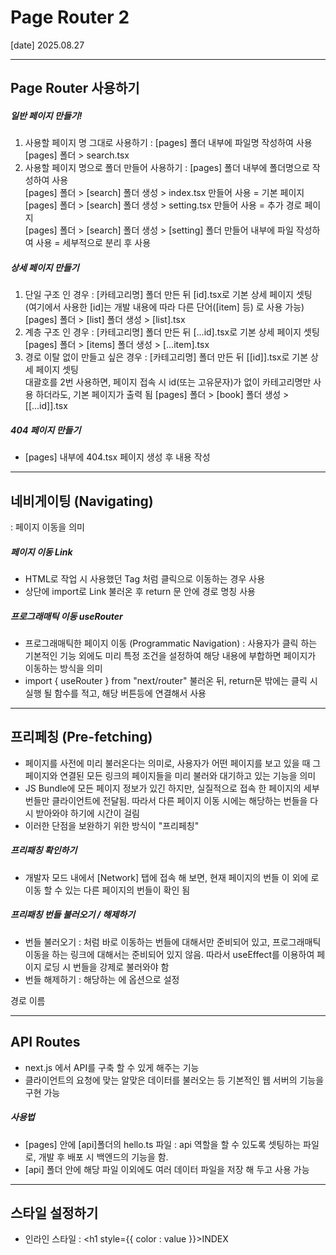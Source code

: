 # Page Router 2
[date] 2025.08.27

-------------

## Page Router 사용하기

##### 일반 페이지 만들기!
1) 사용할 페이지 명 그대로 사용하기 : [pages] 폴더 내부에 파일명 작성하여 사용 <br>
[pages] 폴더 > search.tsx
2) 사용할 페이지 명으로 폴더 만들어 사용하기 : [pages] 폴더 내부에 폴더명으로 작성하여 사용 <br>
[pages] 폴더 > [search] 폴더 생성 > index.tsx 만들어 사용 = 기본 페이지<br>
[pages] 폴더 > [search] 폴더 생성 > setting.tsx 만들어 사용 = 추가 경로 페이지<br>
[pages] 폴더 > [search] 폴더 생성 > [setting] 폴더 만들어 내부에 파일 작성하여 사용 = 세부적으로 분리 후 사용<br>

##### 상세 페이지 만들기
1) 단일 구조 인 경우 : [카테고리명] 폴더 만든 뒤 [id].tsx로 기본 상세 페이지 셋팅<br>
(여기에서 사용한 [id]는 개발 내용에 따라 다른 단어([item] 등) 로 사용 가능)<br>
[pages] 폴더 > [list] 폴더 생성 > [list].tsx
2) 계층 구조 인 경우 : [카테고리명] 폴더 만든 뒤 [...id].tsx로 기본 상세 페이지 셋팅<br>
[pages] 폴더 > [items] 폴더 생성 > [...item].tsx
3) 경로 이탈 없이 만들고 싶은 경우 : [카테고리명] 폴더 만든 뒤 [[id]].tsx로 기본 상세 페이지 셋팅<br>대괄호를 2번 사용하면, 페이지 접속 시 id(또는 고유문자)가 없이 카테고리명만 사용 하더라도, 기본 페이지가 출력 됨
[pages] 폴더 > [book] 폴더 생성 > [[...id]].tsx

##### 404 페이지 만들기
- [pages] 내부에 404.tsx 페이지 생성 후 내용 작성

-------------

## 네비게이팅 (Navigating)
: 페이지 이동을 의미

##### 페이지 이동 Link
- HTML로 작업 시 사용했던 <a>Tag 처럼 클릭으로 이동하는 경우 사용
- 상단에 import로 Link 불러온 후 return 문 안에 <Link href={경로}>경로 명칭</Link> 사용

##### 프로그래매틱 이동 useRouter
- 프로그래매틱한 페이지 이동 (Programmatic Navigation) : 사용자가 클릭 하는 기본적인 기능 외에도 미리 특정 조건을 설정하여 해당 내용에 부합하면 페이지가 이동하는 방식을 의미
- import { useRouter } from "next/router" 불러온 뒤, return문 밖에는 클릭 시 실행 될 함수를 적고, 해당 버튼등에 연결해서 사용

-------------

## 프리페칭 (Pre-fetching)
- 페이지를 사전에 미리 불러온다는 의미로, 사용자가 어떤 페이지를 보고 있을 때 그 페이지와 연결된 모든 링크의 페이지들을 미리 불러와 대기하고 있는 기능을 의미
- JS Bundle에 모든 페이지 정보가 있긴 하지만, 실질적으로 접속 한 페이지의 세부 번들만 클라이언트에 전달됨. 따라서 다른 페이지 이동 시에는 해당하는 번들을 다시 받아와야 하기에 시간이 걸림 
- 이러한 단점을 보완하기 위한 방식이 "프리페칭"

##### 프리패칭 확인하기
- 개발자 모드 내에서 [Network] 탭에 접속 해 보면, 현재 페이지의 번들 이 외에 <Link>로 이동 할 수 있는 다른 페이지의 번들이 확인 됨

##### 프리패칭 번들 불러오기 / 해제하기
- 번들 불러오기 : <Link> 처럼 바로 이동하는 번들에 대해서만 준비되어 있고, 프로그래매틱 이동을 하는 링크에 대해서는 준비되어 있지 않음. 따라서 useEffect를 이용하여 페이지 로딩 시 번들을 강제로 불러와야 함
- 번들 해제하기 : 해당하는 <Link>에 옵션으로 설정<br>
<Link href={경로} prefetch={false}>경로 이름</Link>

-------------

## API Routes
- next.js 에서 API를 구축 할 수 있게 해주는 기능
- 클라이언트의 요청에 맞는 알맞은 데이터를 불러오는 등 기본적인 웹 서버의 기능을 구현 가능 

##### 사용법
- [pages] 안에 [api]폴더의 hello.ts 파일 : api 역할을 할 수 있도록 셋팅하는 파일로, 개발 후 배포 시 백엔드의 기능을 함.
- [api] 폴더 안에 해당 파일 이외에도 여러 데이터 파일을 저장 해 두고 사용 가능

-------------

## 스타일 설정하기
- 인라인 스타일 : <h1 style={{ color : value }}>INDEX</h1>